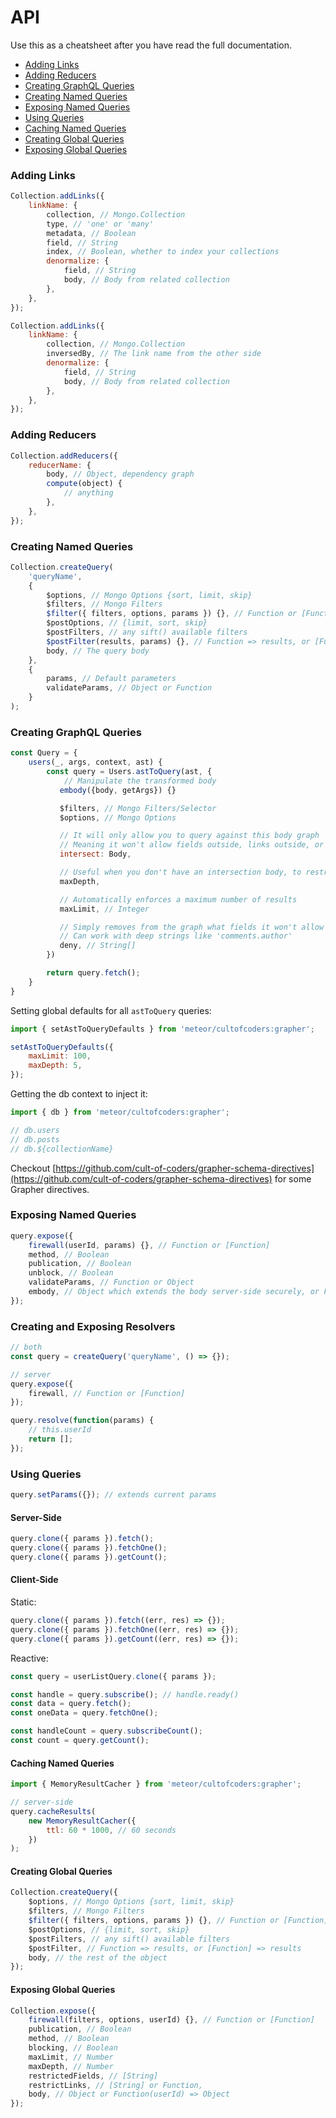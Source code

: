 # API

Use this as a cheatsheet after you have read the full documentation.

*   [Adding Links](#adding-links)
*   [Adding Reducers](#adding-reducers)
*   [Creating GraphQL Queries](#creating-graphql-queries)
*   [Creating Named Queries](#creating-named-queries)
*   [Exposing Named Queries](#exposing-named-queries)
*   [Using Queries](#using-queries)
*   [Caching Named Queries](#caching-named-queries)
*   [Creating Global Queries](#creating-global-queries)
*   [Exposing Global Queries](#exposing-global-queries)

### Adding Links

```js
Collection.addLinks({
    linkName: {
        collection, // Mongo.Collection
        type, // 'one' or 'many'
        metadata, // Boolean
        field, // String
        index, // Boolean, whether to index your collections
        denormalize: {
            field, // String
            body, // Body from related collection
        },
    },
});

Collection.addLinks({
    linkName: {
        collection, // Mongo.Collection
        inversedBy, // The link name from the other side
        denormalize: {
            field, // String
            body, // Body from related collection
        },
    },
});
```

### Adding Reducers

```js
Collection.addReducers({
    reducerName: {
        body, // Object, dependency graph
        compute(object) {
            // anything
        },
    },
});
```

### Creating Named Queries

```js
Collection.createQuery(
    'queryName',
    {
        $options, // Mongo Options {sort, limit, skip}
        $filters, // Mongo Filters
        $filter({ filters, options, params }) {}, // Function or [Function]
        $postOptions, // {limit, sort, skip}
        $postFilters, // any sift() available filters
        $postFilter(results, params) {}, // Function => results, or [Function] => results
        body, // The query body
    },
    {
        params, // Default parameters
        validateParams, // Object or Function
    }
);
```

### Creating GraphQL Queries

```js
const Query = {
    users(_, args, context, ast) {
        const query = Users.astToQuery(ast, {
            // Manipulate the transformed body
           embody({body, getArgs}) {}

           $filters, // Mongo Filters/Selector
           $options, // Mongo Options

           // It will only allow you to query against this body graph
           // Meaning it won't allow fields outside, links outside, or deeper nested than the ones you specify
           intersect: Body,

           // Useful when you don't have an intersection body, to restrict the limit of depth, to avoid a nested GraphQL attack
           maxDepth,

           // Automatically enforces a maximum number of results
           maxLimit, // Integer

           // Simply removes from the graph what fields it won't allow
           // Can work with deep strings like 'comments.author'
           deny, // String[]
        })

        return query.fetch();
    }
}
```

Setting global defaults for all `astToQuery` queries:

```js
import { setAstToQueryDefaults } from 'meteor/cultofcoders:grapher';

setAstToQueryDefaults({
    maxLimit: 100,
    maxDepth: 5,
});
```

Getting the db context to inject it:

```js
import { db } from 'meteor/cultofcoders:grapher';

// db.users
// db.posts
// db.${collectionName}
```

Checkout [https://github.com/cult-of-coders/grapher-schema-directives](https://github.com/cult-of-coders/grapher-schema-directives) for some Grapher directives.

### Exposing Named Queries

```js
query.expose({
    firewall(userId, params) {}, // Function or [Function]
    method, // Boolean
    publication, // Boolean
    unblock, // Boolean
    validateParams, // Function or Object
    embody, // Object which extends the body server-side securely, or Function(body, params)
});
```

### Creating and Exposing Resolvers

```js
// both
const query = createQuery('queryName', () => {});

// server
query.expose({
    firewall, // Function or [Function]
});

query.resolve(function(params) {
    // this.userId
    return [];
});
```

### Using Queries

```js
query.setParams({}); // extends current params
```

#### Server-Side

```js
query.clone({ params }).fetch();
query.clone({ params }).fetchOne();
query.clone({ params }).getCount();
```

#### Client-Side

Static:

```js
query.clone({ params }).fetch((err, res) => {});
query.clone({ params }).fetchOne((err, res) => {});
query.clone({ params }).getCount((err, res) => {});
```

Reactive:

```js
const query = userListQuery.clone({ params });

const handle = query.subscribe(); // handle.ready()
const data = query.fetch();
const oneData = query.fetchOne();

const handleCount = query.subscribeCount();
const count = query.getCount();
```

#### Caching Named Queries

```js
import { MemoryResultCacher } from 'meteor/cultofcoders:grapher';

// server-side
query.cacheResults(
    new MemoryResultCacher({
        ttl: 60 * 1000, // 60 seconds
    })
);
```

#### Creating Global Queries

```js
Collection.createQuery({
    $options, // Mongo Options {sort, limit, skip}
    $filters, // Mongo Filters
    $filter({ filters, options, params }) {}, // Function or [Function]
    $postOptions, // {limit, sort, skip}
    $postFilters, // any sift() available filters
    $postFilter, // Function => results, or [Function] => results
    body, // the rest of the object
});
```

#### Exposing Global Queries

```js
Collection.expose({
    firewall(filters, options, userId) {}, // Function or [Function]
    publication, // Boolean
    method, // Boolean
    blocking, // Boolean
    maxLimit, // Number
    maxDepth, // Number
    restrictedFields, // [String]
    restrictLinks, // [String] or Function,
    body, // Object or Function(userId) => Object
});
```
